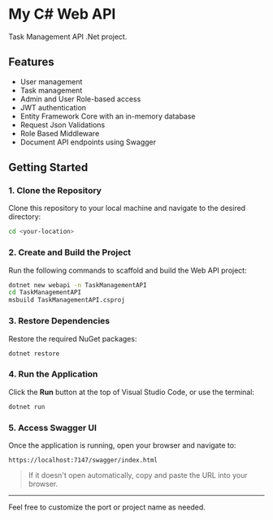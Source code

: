# My C# Web API

Task Management API .Net project.

## Features

- User management
- Task management
- Admin and User Role-based access
- JWT authentication
- Entity Framework Core with an in-memory database
- Request Json Validations
- Role Based Middleware
- Document API endpoints using Swagger

## Getting Started

### 1. Clone the Repository

Clone this repository to your local machine and navigate to the desired directory:

```bash
cd <your-location>
```

### 2. Create and Build the Project

Run the following commands to scaffold and build the Web API project:

```bash
dotnet new webapi -n TaskManagementAPI
cd TaskManagementAPI
msbuild TaskManagementAPI.csproj
```

### 3. Restore Dependencies

Restore the required NuGet packages:

```bash
dotnet restore
```

### 4. Run the Application

Click the **Run** button at the top of Visual Studio Code, or use the terminal:

```bash
dotnet run
```

### 5. Access Swagger UI

Once the application is running, open your browser and navigate to:

```
https://localhost:7147/swagger/index.html
```

> If it doesn't open automatically, copy and paste the URL into your browser.

---

Feel free to customize the port or project name as needed.
